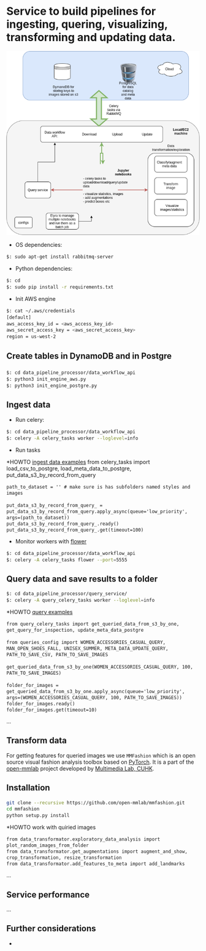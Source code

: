 # Service to build pipelines for ingesting, quering, visualizing, transforming and updating data.

![Service Design](data_pipeline.png)

* OS dependencies:
```bash
$: sudo apt-get install rabbitmq-server
```

* Python dependencies:
```bash
$: cd 
$: sudo pip install -r requirements.txt
```

* Init AWS engine
```bash
$: cat ~/.aws/credentials
[default]
aws_access_key_id = <aws_access_key_id>
aws_secret_access_key = <aws_secret_access_key>
region = us-west-2
```
## Create tables in DynamoDB and in Postgre
### 
```bash
$: cd data_pipeline_processor/data_workflow_api
$: python3 init_engine_aws.py
$: python3 init_engine_postgre.py
```
## Ingest data

* Run celery:
```bash
$: cd data_pipeline_processor/data_workflow_api
$: celery -A celery_tasks worker --loglevel=info
```
* Run tasks    
    
*HOWTO [ingest data examples]()
    from celery_tasks import load_csv_to_postgre, load_meta_data_to_postgre, put_data_s3_by_record_from_query
    
    path_to_dataset = '' # make sure is has subfolders named styles and images

    put_data_s3_by_record_from_query_ = put_data_s3_by_record_from_query.apply_async(queue='low_priority', args=(path_to_dataset))
    put_data_s3_by_record_from_query_.ready()
    put_data_s3_by_record_from_query_.get(timeout=100)



* Monitor workers with [flower](https://flower.readthedocs.io/en/latest/)

```bash
$: cd data_pipeline_processor/data_workflow_api
$: celery -A celery_tasks flower --port=5555
```

## Query data and save results to a folder

```bash
$: cd data_pipeline_processor/query_service/
$: celery -A query_celery_tasks worker --loglevel=info
```
*HOWTO [query examples]()

    from query_celery_tasks import get_queried_data_from_s3_by_one, get_query_for_inspection, update_meta_data_postgre
    
    from queries_config import WOMEN_ACCESSORIES_CASUAL_QUERY, MAN_OPEN_SHOES_FALL, UNISEX_SUMMER, META_DATA_UPDATE_QUERY, PATH_TO_SAVE_CSV, PATH_TO_SAVE_IMAGES
    
    get_queried_data_from_s3_by_one(WOMEN_ACCESSORIES_CASUAL_QUERY, 100, PATH_TO_SAVE_IMAGES)

    folder_for_images = get_queried_data_from_s3_by_one.apply_async(queue='low_priority', args=(WOMEN_ACCESSORIES_CASUAL_QUERY, 100, PATH_TO_SAVE_IMAGES))
    folder_for_images.ready()
    folder_for_images.get(timeout=10)
...
## Transform data
For getting features for queried images we use `MMFashion` which is an open source visual fashion analysis toolbox based on [PyTorch](https://pytorch.org/). It is a part of the [open-mmlab](https://github.com/open-mmlab) project developed by [Multimedia Lab, CUHK](http://mmlab.ie.cuhk.edu.hk/).

## Installation

```sh
git clone --recursive https://github.com/open-mmlab/mmfashion.git
cd mmfashion
python setup.py install
```

*HOWTO work with quiried images

    from data_transformator.exploratory_data_analysis import plot_random_images_from_folder
    from data_transformator.get_augmentations import augment_and_show, crop_transformation, resize_transformation
    from data_transformator.add_features_to_meta import add_landmarks
...
## Service performance


...
## Further considerations
- 